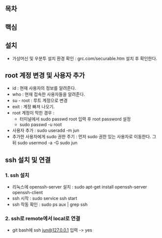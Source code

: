 
## 목차

## 핵심

## 설치
- 가상머신 및 우분투 설치 환경 확인 : grc.com/securable.htm 설치 후 확인한다. 

## root 계정 변경 및 사용자 추가
- id : 현재 사용자의 정보를 알려준다. 
- who : 현재 접속한 사용자들을 알려준다. 
- su - root : 루트 계정으로 변경
- exit : 계정 빠져 나오기.
- root 계정이 막힌 경우 : 
    - 터미널에서 sudo passwd root 입력 후 root password 설정
    - sudo passwd -u root
- 사용자 추가 : sudo useradd -m jun
- 추가한 사용자에게 sudo 권한 주기 : 먼저 sudo 권한 있는 사용자로 이동한다. 그 뒤 sudo usermod -a -G sudo jun

## ssh 설치 및 연결
### 1. ssh 설치 
- 리눅스에 openssh-server 설치 : sudo apt-get install openssh-server openssh-client
- ssh 시작 : sudo service ssh start
- ssh 작동 확인 : sudo ps aux | grep ssh

### 2. ssh로 remote에서 local로 연결
- git bash에 ssh jun@127.0.0.1 입력 -> yes 